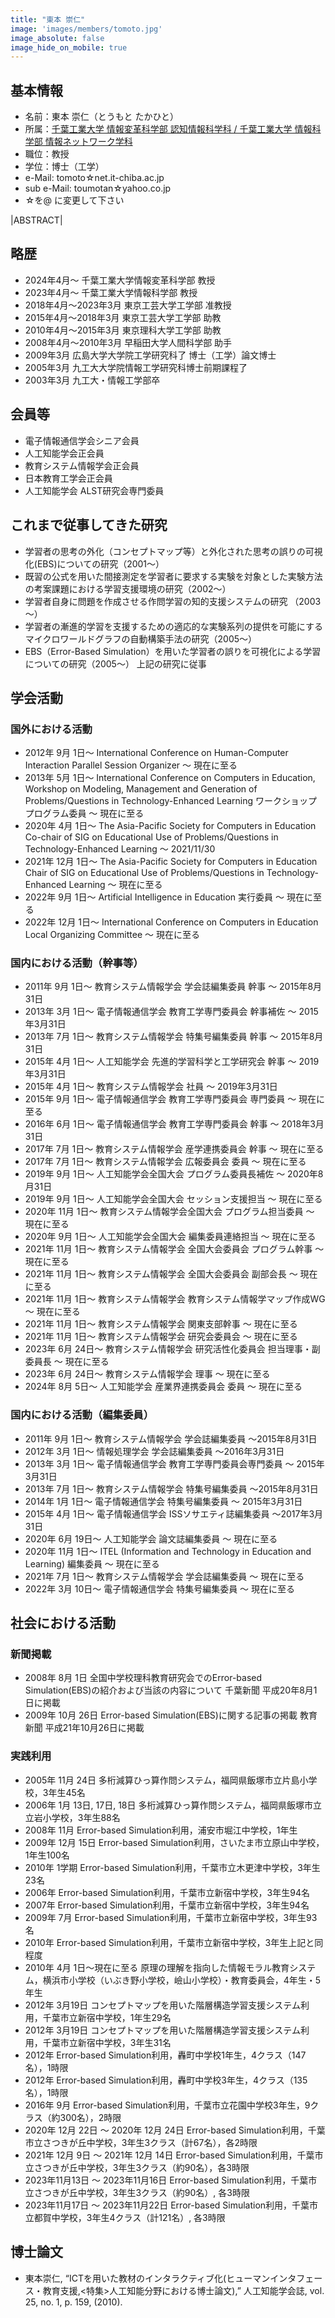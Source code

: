 ```yaml
---
title: "東本 崇仁"
image: 'images/members/tomoto.jpg'
image_absolute: false
image_hide_on_mobile: true
---
```


## 基本情報

- 名前：東本 崇仁（とうもと たかひと）
- 所属：[千葉工業大学 情報変革科学部 認知情報科学科 / 千葉工業大学 情報科学部 情報ネットワーク学科](https://www.it-chiba.ac.jp/)
- 職位：教授
- 学位：博士（工学）
- e-Mail: tomoto☆net.it-chiba.ac.jp
- sub e-Mail: toumotan☆yahoo.co.jp
- ☆を@ に変更して下さい

|ABSTRACT|

## 略歴
* 2024年4月～ 千葉工業大学情報変革科学部 教授
* 2023年4月～ 千葉工業大学情報科学部 教授
* 2018年4月～2023年3月 東京工芸大学工学部 准教授
* 2015年4月～2018年3月 東京工芸大学工学部 助教
* 2010年4月～2015年3月 東京理科大学工学部 助教
* 2008年4月～2010年3月 早稲田大学人間科学部 助手
* 2009年3月 広島大学大学院工学研究科了 博士（工学）論文博士
* 2005年3月 九工大大学院情報工学研究科博士前期課程了
* 2003年3月 九工大・情報工学部卒

## 会員等
- 電子情報通信学会シニア会員
- 人工知能学会正会員
- 教育システム情報学会正会員
- 日本教育工学会正会員
- 人工知能学会 ALST研究会専門委員

## これまで従事してきた研究
* 学習者の思考の外化（コンセプトマップ等）と外化された思考の誤りの可視化(EBS)についての研究（2001～）
* 既習の公式を用いた間接測定を学習者に要求する実験を対象とした実験方法の考案課題における学習支援環境の研究（2002～）
* 学習者自身に問題を作成させる作問学習の知的支援システムの研究 （2003～）
* 学習者の漸進的学習を支援するための適応的な実験系列の提供を可能にするマイクロワールドグラフの自動構築手法の研究（2005～）
* EBS（Error-Based Simulation）を用いた学習者の誤りを可視化による学習についての研究（2005～）
上記の研究に従事

## 学会活動
### 国外における活動
* 2012年 9月 1日～ International Conference on Human-Computer Interaction Parallel Session Organizer ～ 現在に至る
* 2013年 5月 1日～ International Conference on Computers in Education, Workshop on Modeling, Management and Generation of Problems/Questions in Technology-Enhanced Learning ワークショッププログラム委員 ～ 現在に至る
* 2020年 4月 1日～ The Asia-Pacific Society for Computers in Education Co-chair of SIG on Educational Use of Problems/Questions in Technology-Enhanced Learning ～ 2021/11/30
* 2021年 12月 1日～ The Asia-Pacific Society for Computers in Education Chair of SIG on Educational Use of Problems/Questions in Technology-Enhanced Learning ～  現在に至る
* 2022年 9月 1日～ Artificial Intelligence in Education 実行委員 ～  現在に至る
* 2022年 12月 1日～ International Conference on Computers in Education Local Organizing Committee ～  現在に至る

### 国内における活動（幹事等）
* 2011年 9月 1日～ 教育システム情報学会 学会誌編集委員 幹事 ～ 2015年8月31日
* 2013年 3月 1日～ 電子情報通信学会 教育工学専門委員会 幹事補佐 ～ 2015年3月31日
* 2013年 7月 1日～ 教育システム情報学会 特集号編集委員 幹事 ～ 2015年8月31日
* 2015年 4月 1日～ 人工知能学会 先進的学習科学と工学研究会 幹事 ～ 2019年3月31日
* 2015年 4月 1日～ 教育システム情報学会 社員 ～ 2019年3月31日
* 2015年 9月 1日〜 電子情報通信学会 教育工学専門委員会 専門委員 〜 現在に至る
* 2016年 6月 1日～ 電子情報通信学会 教育工学専門委員会 幹事 ～ 2018年3月31日
* 2017年 7月 1日〜 教育システム情報学会 産学連携委員会 幹事 〜 現在に至る
* 2017年 7月 1日〜 教育システム情報学会 広報委員会 委員 〜 現在に至る
* 2019年 9月 1日～ 人工知能学会全国大会 プログラム委員長補佐 ～ 2020年8月31日
* 2019年 9月 1日～ 人工知能学会全国大会 セッション支援担当 〜 現在に至る
* 2020年 11月 1日〜 教育システム情報学会全国大会 プログラム担当委員 〜 現在に至る
* 2020年 9月 1日～ 人工知能学会全国大会 編集委員連絡担当 〜 現在に至る
* 2021年 11月 1日～ 教育システム情報学会 全国大会委員会 プログラム幹事  〜 現在に至る
* 2021年 11月 1日～ 教育システム情報学会 全国大会委員会 副部会長 〜 現在に至る
* 2021年 11月 1日～ 教育システム情報学会 教育システム情報学マップ作成WG 〜 現在に至る
* 2021年 11月 1日～ 教育システム情報学会 関東支部幹事 〜 現在に至る
* 2021年 11月 1日～ 教育システム情報学会 研究会委員会 〜 現在に至る
* 2023年 6月 24日～ 教育システム情報学会 研究活性化委員会 担当理事・副委員長 〜 現在に至る
* 2023年 6月 24日～ 教育システム情報学会 理事 〜 現在に至る
* 2024年 8月 5日～ 人工知能学会 産業界連携委員会 委員 〜 現在に至る

### 国内における活動（編集委員）
* 2011年 9月 1日～ 教育システム情報学会 学会誌編集委員 ～2015年8月31日
* 2012年 3月 1日～ 情報処理学会 学会誌編集委員 ～2016年3月31日
* 2013年 3月 1日～ 電子情報通信学会 教育工学専門委員会専門委員 ～ 2015年3月31日
* 2013年 7月 1日～ 教育システム情報学会 特集号編集委員 ～2015年8月31日
* 2014年 1月 1日～ 電子情報通信学会 特集号編集委員 ～ 2015年3月31日
* 2015年 4月 1日～ 電子情報通信学会 ISSソサエティ誌編集委員 ～2017年3月31日
* 2020年 6月 19日～ 人工知能学会 論文誌編集委員 ～ 現在に至る
* 2020年 11月 1日〜 ITEL (Information and Technology in Education and Learning) 編集委員 〜 現在に至る
* 2021年 7月 1日〜 教育システム情報学会 学会誌編集委員 ～ 現在に至る
* 2022年 3月 10日～ 電子情報通信学会 特集号編集委員 ～ 現在に至る
<!-- * 2022年 3月 10日～ 電子情報通信学会 特集号編集委員 ～ 2023年2月1日 -->

## 社会における活動
### 新聞掲載
* 2008年 8月 1日 全国中学校理科教育研究会でのError-based Simulation(EBS)の紹介および当該の内容について 千葉新聞 平成20年8月1日に掲載
* 2009年 10月 26日 Error-based Simulation(EBS)に関する記事の掲載 教育新聞 平成21年10月26日に掲載

### 実践利用
* 2005年 11月 24日 多桁減算ひっ算作問システム，福岡県飯塚市立片島小学校，3年生45名
* 2006年 1月 13日, 17日, 18日 多桁減算ひっ算作問システム，福岡県飯塚市立立岩小学校，3年生88名
* 2008年 11月 Error-based Simulation利用，浦安市堀江中学校，1年生
* 2009年 12月 15日 Error-based Simulation利用，さいたま市立原山中学校，1年生100名
* 2010年 1学期 Error-based Simulation利用，千葉市立木更津中学校，3年生23名
* 2006年 Error-based Simulation利用，千葉市立新宿中学校，3年生94名
* 2007年 Error-based Simulation利用，千葉市立新宿中学校，3年生94名
* 2009年 7月 Error-based Simulation利用，千葉市立新宿中学校，3年生93名
* 2010年 Error-based Simulation利用，千葉市立新宿中学校，3年生上記と同程度
* 2010年 4月 1日～現在に至る 原理の理解を指向した情報モラル教育システム，横浜市小学校（いぶき野小学校，嶮山小学校）・教育委員会，4年生・5年生
* 2012年 3月19日 コンセプトマップを用いた階層構造学習支援システム利用，千葉市立新宿中学校，1年生29名
* 2012年 3月19日 コンセプトマップを用いた階層構造学習支援システム利用，千葉市立新宿中学校，3年生31名
* 2012年 Error-based Simulation利用，轟町中学校1年生，4クラス（147名），1時限
* 2012年 Error-based Simulation利用，轟町中学校3年生，4クラス（135名），1時限
* 2016年 9月 Error-based Simulation利用，千葉市立花園中学校3年生，9クラス（約300名），2時限
* 2020年 12月 22日 〜 2020年 12月 24日 Error-based Simulation利用，千葉市立さつきが丘中学校，3年生3クラス（計67名），各2時限
* 2021年 12月 9日 〜 2021年 12月 14日 Error-based Simulation利用，千葉市立さつきが丘中学校，3年生3クラス（約90名），各3時限
* 2023年11月13日 〜 2023年11月16日 Error-based Simulation利用，千葉市立さつきが丘中学校，3年生3クラス（約90名）, 各3時限
* 2023年11月17日 〜 2023年11月22日 Error-based Simulation利用，千葉市立都賀中学校，3年生4クラス（計121名）, 各3時限

## 博士論文
* 東本崇仁, “ICTを用いた教材のインタラクティブ化(ヒューマンインタフェース・教育支援,<特集>人工知能分野における博士論文),” 人工知能学会誌, vol. 25, no. 1, p. 159, (2010).
